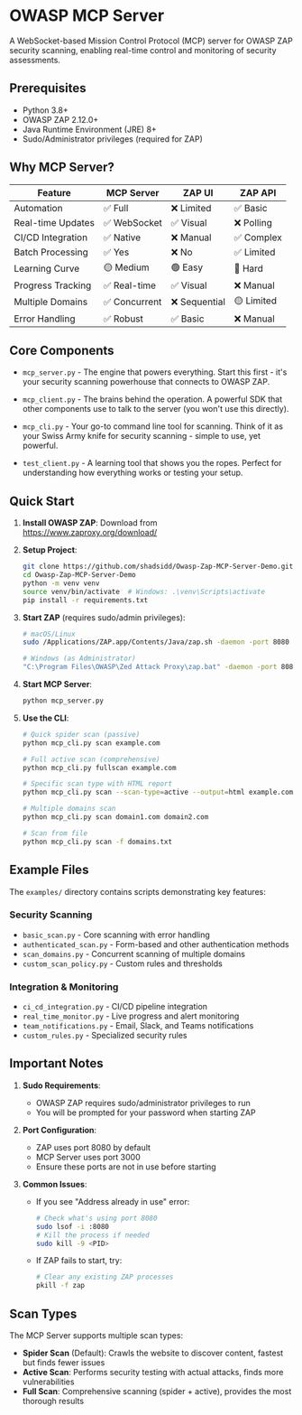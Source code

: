 # OWASP MCP Server

A WebSocket-based Mission Control Protocol (MCP) server for OWASP ZAP security scanning, enabling real-time control and monitoring of security assessments.

## Prerequisites

- Python 3.8+
- OWASP ZAP 2.12.0+
- Java Runtime Environment (JRE) 8+
- Sudo/Administrator privileges (required for ZAP)

## Why MCP Server?

| Feature | MCP Server | ZAP UI | ZAP API |
|---------|------------|---------|---------|
| Automation | ✅ Full | ❌ Limited | ✅ Basic |
| Real-time Updates | ✅ WebSocket | ✅ Visual | ❌ Polling |
| CI/CD Integration | ✅ Native | ❌ Manual | ✅ Complex |
| Batch Processing | ✅ Yes | ❌ No | ✅ Limited |
| Learning Curve | 🟡 Medium | 🟢 Easy | 🔴 Hard |
| Progress Tracking | ✅ Real-time | ✅ Visual | ❌ Manual |
| Multiple Domains | ✅ Concurrent | ❌ Sequential | 🟡 Limited |
| Error Handling | ✅ Robust | ✅ Basic | ❌ Manual |

## Core Components

- `mcp_server.py` - The engine that powers everything. Start this first - it's your security scanning powerhouse that connects to OWASP ZAP.

- `mcp_client.py` - The brains behind the operation. A powerful SDK that other components use to talk to the server (you won't use this directly).

- `mcp_cli.py` - Your go-to command line tool for scanning. Think of it as your Swiss Army knife for security scanning - simple to use, yet powerful.

- `test_client.py` - A learning tool that shows you the ropes. Perfect for understanding how everything works or testing your setup.

## Quick Start

1. **Install OWASP ZAP**:
   Download from https://www.zaproxy.org/download/

2. **Setup Project**:
   ```bash
   git clone https://github.com/shadsidd/Owasp-Zap-MCP-Server-Demo.git
   cd Owasp-Zap-MCP-Server-Demo
   python -m venv venv
   source venv/bin/activate  # Windows: .\venv\Scripts\activate
   pip install -r requirements.txt
   ```

3. **Start ZAP** (requires sudo/admin privileges):
   ```bash
   # macOS/Linux
   sudo /Applications/ZAP.app/Contents/Java/zap.sh -daemon -port 8080
   
   # Windows (as Administrator)
   "C:\Program Files\OWASP\Zed Attack Proxy\zap.bat" -daemon -port 8080
   ```

4. **Start MCP Server**:
   ```bash
   python mcp_server.py
   ```

5. **Use the CLI**:
   ```bash
   # Quick spider scan (passive)
   python mcp_cli.py scan example.com

   # Full active scan (comprehensive)
   python mcp_cli.py fullscan example.com

   # Specific scan type with HTML report
   python mcp_cli.py scan --scan-type=active --output=html example.com

   # Multiple domains scan
   python mcp_cli.py scan domain1.com domain2.com

   # Scan from file
   python mcp_cli.py scan -f domains.txt
   ```

## Example Files

The `examples/` directory contains scripts demonstrating key features:

### Security Scanning
- `basic_scan.py` - Core scanning with error handling
- `authenticated_scan.py` - Form-based and other authentication methods
- `scan_domains.py` - Concurrent scanning of multiple domains
- `custom_scan_policy.py` - Custom rules and thresholds

### Integration & Monitoring
- `ci_cd_integration.py` - CI/CD pipeline integration
- `real_time_monitor.py` - Live progress and alert monitoring
- `team_notifications.py` - Email, Slack, and Teams notifications
- `custom_rules.py` - Specialized security rules



## Important Notes

1. **Sudo Requirements**: 
   - OWASP ZAP requires sudo/administrator privileges to run
   - You will be prompted for your password when starting ZAP

2. **Port Configuration**:
   - ZAP uses port 8080 by default
   - MCP Server uses port 3000
   - Ensure these ports are not in use before starting

3. **Common Issues**:
   - If you see "Address already in use" error:
     ```bash
     # Check what's using port 8080
     sudo lsof -i :8080
     # Kill the process if needed
     sudo kill -9 <PID>
     ```
   - If ZAP fails to start, try:
     ```bash
     # Clear any existing ZAP processes
     pkill -f zap
     ```


## Scan Types

The MCP Server supports multiple scan types:

- **Spider Scan** (Default): Crawls the website to discover content, fastest but finds fewer issues
- **Active Scan**: Performs security testing with actual attacks, finds more vulnerabilities
- **Full Scan**: Comprehensive scanning (spider + active), provides the most thorough results
